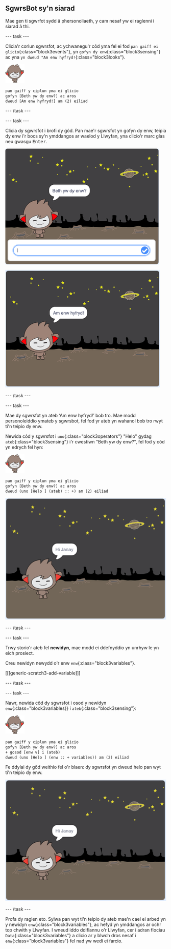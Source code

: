 ## SgwrsBot sy'n siarad

Mae gen ti sgwrfot sydd â phersonoliaeth, y cam nesaf yw ei raglenni i siarad â thi.

--- task ---

Clicia'r corlun sgwrsfot, ac ychwanegu'r côd yma fel ei fod `pan gaiff ei glicio`{:class="block3events"}, yn `gofyn dy enw`{:class="block3sensing"} ac yna `yn dweud "Am enw hyfryd!`{:class="block3looks"}.

![corlun nano](images/nano-sprite.png)

```blocks3
pan gaiff y ciplun yma ei glicio
gofyn [Beth yw dy enw?] ac aros
dweud [Am enw hyfryd!] am (2) eiliad
```

--- /task ---

--- task ---

Clicia dy sgwrsfot i brofi dy gôd. Pan mae'r sgwrsfot yn gofyn dy enw, teipia dy enw i'r bocs sy'n ymddangos ar waelod y Llwyfan, yna clicio'r marc glas neu gwasgu <kbd>Enter</kbd>.

![Profi ymateb sgwrsfot](images/chatbot-ask-test1.png)

![Profi ymateb sgwrsfot](images/chatbot-ask-test2.png)

--- /task ---

--- task ---

Mae dy sgwrsfot yn ateb ‘Am enw hyfryd!’ bob tro. Mae modd personoleiddio ymateb y sgwrsbot, fel fod yr ateb yn wahanol bob tro rwyt ti'n teipio dy enw.

Newida côd y sgwrsfot i `uno`{:class="block3operators"} "Helo" gydag `ateb`{:class="block3sensing"} i'r cwestiwn "Beth yw dy enw?", fel fod y côd yn edrych fel hyn:

![corlun nano](images/nano-sprite.png)

```blocks3
pan gaiff y ciplun yma ei glicio
gofyn [Beth yw dy enw?] ac aros
dweud (uno [Helo ] (ateb) :: +) am (2) eiliad
```

![Profi ateb personol](images/chatbot-answer-test.png)

--- /task ---

--- task ---

Trwy storio'r ateb fel **newidyn**, mae modd ei ddefnyddio yn unrhyw le yn eich prosiect.

Creu newidyn newydd o'r enw `enw`{:class="block3variables"}.

[[[generic-scratch3-add-variable]]]

--- /task ---

--- task ---

Nawr, newida côd dy sgwrsfot i osod y newidyn `enw`{:class="block3variables}} i `ateb`{:class="block3sensing"}:

![corlun nano](images/nano-sprite.png)

```blocks3
pan gaiff y ciplun yma ei glicio
gofyn [Beth yw dy enw?] ac aros
+ gosod [enw v] i (ateb)
dweud (uno [Helo ] (enw :: + variables)) am (2) eiliad
```

Fe ddylai dy gôd weithio fel o'r blaen: dy sgwrsfot yn dweud helo pan wyt ti'n teipio dy enw.

![Profi ateb personol](images/chatbot-answer-test.png)

--- /task ---

Profa dy raglen eto. Sylwa pan wyt ti'n teipio dy ateb mae'n cael ei arbed yn y newidyn `enw`{:class="block3variables"}, ac hefyd yn ymddangos ar ochr top chwith y Llwyfan. I wneud iddo ddiflannu o'r Llwyfan, cer i adran flociau `Data`{:class="block3variables"} a clicio ar y blwch dros nesaf i `enw`{:class="block3variables"} fel nad yw wedi ei farcio.